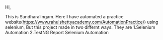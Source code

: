 Hi,

This is Sundharalingam. 
Here I have automated a practice website(https://www.rahulshettyacademy.com/AutomationPractice/) using selenium, 
But this project made in two differnt ways.
They are 
		1.Selenium Automation
		2.TestNG Report Selenium Automation



